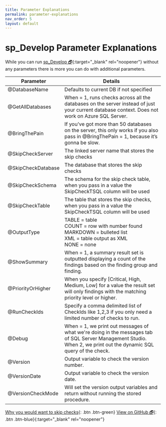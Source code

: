 ```yaml
---
title: Parameter Explanations
permalink: parameter-explanations
nav_order: 5
layout: default
---
```


# sp_Develop Parameter Explanations

While you can run [sp_Develop 🗗](https://raw.githubusercontent.com/kevinmartintech/sp_develop/master/sp_Develop.sql){:target="_blank" rel="noopener"} without any parameters there is more you can do with additional parameters.

|Parameter|Details|
|--|--|
|@DatabaseName|Defaults to current DB if not specified|
|@GetAllDatabases|When = 1, runs checks across all the databases on the server instead of just your current database context. Does not work on Azure SQL Server.|
|@BringThePain |If you’ve got more than 50 databases on the server, this only works if you also pass in @BringThePain = 1, because it’s gonna be slow.|
|@SkipCheckServer|The linked server name that stores the skip checks|
|@SkipCheckDatabase|The database that stores the skip checks|
|@SkipCheckSchema|The schema for the skip check table, when you pass in a value the SkipCheckTSQL column will be used|
|@SkipCheckTable|The table that stores the skip checks, when you pass in a value the SkipCheckTSQL column will be used|
|@OutputType|TABLE = table<br/>COUNT = row with number found<br/>MARKDOWN = bulleted list<br/>XML = table output as XML<br/>NONE = none|
|@ShowSummary|When = 1, a summary result set is outputted displaying a count of the findings based on the finding group and finding.|
|@PriorityOrHigher|When you specify [Critical, High, Medium, Low] for a value the result set will only findings with the matching priority level or higher.|
|@RunCheckIds|Specify a comma delimited list of CheckIds like 1,2,3 if you only need a limited number of checks to run.|
|@Debug|When = 1, we print out messages of what we're doing in the messages tab of SQL Server Management Studio. When 2, we print out the dynamic SQL query of the check.|
|@Version|Output variable to check the version number.|
|@VersionDate|Output variable to check the version date.|
|@VersionCheckMode|Will set the version output variables and return without running the stored procedure.|

[Why you would want to skip checks](how-to-skip-checks){: .btn .btn-green}
[View on GitHub 🗗](https://github.com/kevinmartintech/sp_Develop){: .btn .btn-blue}{:target="_blank" rel="noopener"}